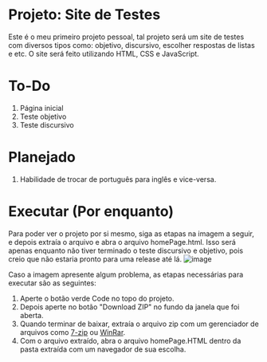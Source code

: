 # Projeto: Site de Testes

Este é o meu primeiro projeto pessoal, tal projeto será um site de testes com diversos tipos como: objetivo, discursivo, escolher respostas de listas e etc.
O site será feito utilizando HTML, CSS e JavaScript.

# To-Do

1. Página inicial
2. Teste objetivo
3. Teste discursivo

# Planejado

1. Habilidade de trocar de português para inglês e vice-versa.

# Executar (Por enquanto)

Para poder ver o projeto por si mesmo, siga as etapas na imagem a seguir, e depois extraía o arquivo e abra o arquivo homePage.html. 
Isso será apenas enquanto não tiver terminado o teste discursivo e objetivo, pois creio que não estaria pronto para uma release até lá.
![image](https://github.com/kavitormorsch/Site-de-Testes/assets/67760452/8c1adc83-abd3-4438-b39e-f371adea724d)

Caso a imagem apresente algum problema, as etapas necessárias para executar são as seguintes:
1. Aperte o botão verde Code no topo do projeto.
2. Depois aperte no botão "Download ZIP" no fundo da janela que foi aberta.
3. Quando terminar de baixar, extraía o arquivo zip com um gerenciador de arquivos como [7-zip](https://www.7-zip.org/download.html) ou [WinRar](https://www.win-rar.com/download.html?&L=9).
4. Com o arquivo extraído, abra o arquivo homePage.HTML dentro da pasta extraída com um navegador de sua escolha.
